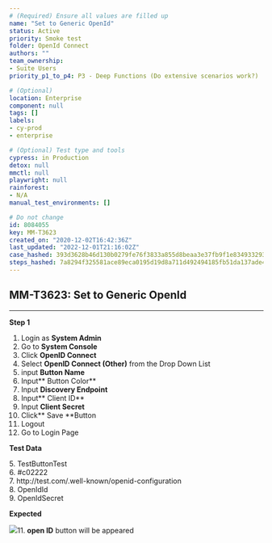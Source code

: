 ```yaml
---
# (Required) Ensure all values are filled up
name: "Set to Generic OpenId"
status: Active
priority: Smoke test
folder: OpenId Connect
authors: ""
team_ownership: 
- Suite Users
priority_p1_to_p4: P3 - Deep Functions (Do extensive scenarios work?)

# (Optional)
location: Enterprise
component: null
tags: []
labels: 
- cy-prod
- enterprise

# (Optional) Test type and tools
cypress: in Production
detox: null
mmctl: null
playwright: null
rainforest: 
- N/A
manual_test_environments: []

# Do not change
id: 8084055
key: MM-T3623
created_on: "2020-12-02T16:42:36Z"
last_updated: "2022-12-01T21:16:02Z"
case_hashed: 393d3628b46d130b0279fe76f3833a855d8beaa3e37fb9f1e83493329309637f0f657fb4f9290fd299264518dcfe44af
steps_hashed: 7a8294f325581ace89eca0195d19d8a711d492494185fb51da137ade48523308f0c2c3b946444e50a0786ebaa245385e
---
```


<!-- (Auto-generated) Based on frontmatter's "key" and "name" -->

## MM-T3623: Set to Generic OpenId

---

**Step 1**

1. Login as **System Admin**
2. Go to **System Console**
3. Click **OpenID Connect**
4. Select **OpenID Connect (Other)** from the Drop Down List
5. input **Button Name**
6. Input\*\* Button Color\*\*
7. Input **Discovery Endpoint**
8. Input\*\* Client ID\*\*
9. Input **Client Secret**
10. Click\*\* Save \*\*Button
11. Logout
12. Go to Login Page

**Test Data**

5\. TestButtonTest\
6\. #c02222\
7\. http\://test.com/.well-known/openid-configuration\
8\. OpenIdId\
9\. OpenIdSecret

**Expected**

![](https://smartbear-tm4j-prod-us-west-2-attachment-rich-text.s3.us-west-2.amazonaws.com/embedded-f3277290f945470c4add5d21ef3dc7ca7b74388fc7152bfb6b99ae58c66a95a8-1606927494678-1606927494678.png)11. **open ID** button will be appeared

